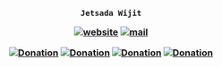 <h3 align="center">

`Jetsada Wijit`

[![website](https://img.shields.io/badge/website-blue)](https://jetsadawijit.github.io/university-bangkok-2023-3yr-sm2-cs462-naive-bayes-website)
[![mail](https://img.shields.io/badge/mail-blue)](mailto:ze_ro_owen@hotmail.com)

[![Donation](https://img.shields.io/badge/buymeacoffee-white)](https://buymeacoffee.com/jetsadawijit)
[![Donation](https://img.shields.io/badge/ko--fi-white)](https://ko-fi.com/jetsadawijit)
[![Donation](https://img.shields.io/badge/opencollective-white)](https://opencollective.com/jetsadawijit)
[![Donation](https://img.shields.io/badge/patreon-white)](https://patreon.com/JetsadaWijit)

</h3>